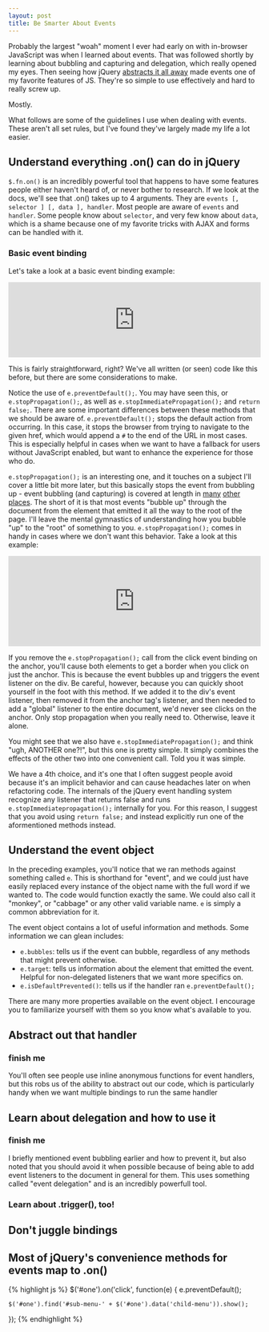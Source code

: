 ```yaml
---
layout: post
title: Be Smarter About Events
---
```


Probably the largest "woah" moment I ever had early on with in-browser JavaScript was when I learned about events.  That was followed shortly by learning about bubbling and capturing and delegation, which really opened my eyes.  Then seeing how jQuery [abstracts it all away](http://api.jquery.com/on) made events one of my favorite features of JS.  They're so simple to use effectively and hard to really screw up.

Mostly.

What follows are some of the guidelines I use when dealing with events.  These aren't all set rules, but I've found they've largely made my life a lot easier.

## Understand everything .on() can do in jQuery

`$.fn.on()` is an incredibly powerful tool that happens to have some features people either haven't heard of, or never bother to research.  If we look at the docs, we'll see that .on() takes up to 4 arguments.  They are `events [, selector ] [, data ], handler`.  Most people are aware of `events` and `handler`.  Some people know about `selector`, and very few know about `data`, which is a shame because one of my favorite tricks with AJAX and forms can be handled with it.

### Basic event binding

Let's take a look at a basic event binding example:
<iframe width="100%" height="150" src="http://jsfiddle.net/robertmaxrees/xamv2cb3/embedded/result,js,html,css/" allowfullscreen="allowfullscreen" frameborder="0"></iframe>

This is fairly straightforward, right?  We've all written (or seen) code like this before, but there are some considerations to make.

Notice the use of `e.preventDefault();`.  You may have seen this, or `e.stopPropagation();`, as well as `e.stopImmediatePropagation();` and `return false;`.  There are some important differences between these methods that we should be aware of.  `e.preventDefault();` stops the default action from occurring.  In this case, it stops the browser from trying to navigate to the given href, which would append a `#` to the end of the URL in most cases.  This is especially helpful in cases when we want to have a fallback for users without JavaScript enabled, but want to enhance the experience for those who do.

`e.stopPropagation();` is an interesting one, and it touches on a subject I'll cover a little bit more later, but this basically stops the event from bubbling up - event bubbling (and capturing) is covered at length in [many](http://www.quirksmode.org/js/events_order.html) [other](http://www.nczonline.net/blog/2009/06/30/event-delegation-in-javascript/) [places](http://javascript.info/tutorial/bubbling-and-capturing).  The short of it is that most events "bubble up" through the document from the element that emitted it all the way to the root of the page.  I'll leave the mental gymnastics of understanding how you bubble "up" to the "root" of something to you.  `e.stopPropagation();` comes in handy in cases where we don't want this behavior.  Take a look at this example:
<iframe width="100%" height="180" src="http://jsfiddle.net/robertmaxrees/x9durj0k/1/embedded/result,js,html,css" allowfullscreen="allowfullscreen" frameborder="0"></iframe>

If you remove the `e.stopPropagation();` call from the click event binding on the anchor, you'll cause both elements to get a border when you click on just the anchor.  This is because the event bubbles up and triggers the event listener on the div.  Be careful, however, because you can quickly shoot yourself in the foot with this method.  If we added it to the div's event listener, then removed it from the anchor tag's listener, and then needed to add a "global" listener to the entire document, we'd never see clicks on the anchor.  Only stop propagation when you really need to.  Otherwise, leave it alone.

You might see that we also have `e.stopImmediatePropagation();` and think "ugh, ANOTHER one?!", but this one is pretty simple.  It simply combines the effects of the other two into one convenient call.  Told you it was simple.

We have a 4th choice, and it's one that I often suggest people avoid because it's an implicit behavior and can cause headaches later on when refactoring code.  The internals of the jQuery event handling system recognize any listener that returns false and runs `e.stopImmediatepropagation();` internally for you.  For this reason, I suggest that you avoid using `return false;` and instead explicitly run one of the aformentioned methods instead.

## Understand the event object

In the preceding examples, you'll notice that we ran methods against something called `e`.  This is shorthand for "event", and we could just have easily replaced every instance of the object name with the full word if we wanted to.  The code would function exactly the same.  We could also call it "monkey", or "cabbage" or any other valid variable name.  `e` is simply a common abbreviation for it.

The event object contains a lot of useful information and methods.  Some information we can glean includes:

-	`e.bubbles`: tells us if the event can bubble, regardless of any methods that might prevent otherwise.
-	`e.target`: tells us information about the element that emitted the event.  Helpful for non-delegated listeners that we want more specifics on.
-	`e.isDefaultPrevented()`: tells us if the handler ran `e.preventDefault();`

There are many more properties available on the event object.  I encourage you to familiarize yourself with them so you know what's available to you.

## Abstract out that handler

### finish me
You'll often see people use inline anonymous functions for event handlers, but this robs us of the ability to abstract out our code, which is particularly handy when we want multiple bindings to run the same handler

## Learn about delegation and how to use it

### finish me
I briefly mentioned event bubbling earlier and how to prevent it, but also noted that you should avoid it when possible because of being able to add event listeners to the document in general for them.  This uses something called "event delegation" and is an incredibly powerfull tool.  

### Learn about .trigger(), too!

## Don't juggle bindings

## Most of jQuery's convenience methods for events map to .on()

{% highlight js %}
$('#one').on('click', function(e) {
    e.preventDefault();

    $('#one').find('#sub-menu-' + $('#one').data('child-menu')).show();
});
{% endhighlight %}
